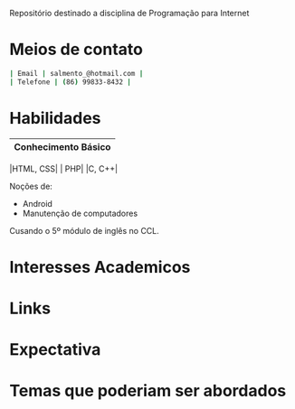 Repositório destinado a disciplina de Programação para Internet

# Meios de contato
```sh
| Email | salmento_@hotmail.com |
| Telefone | (86) 99833-8432 |
``` 

# Habilidades

|Conhecimento Básico|
| ------ |


|HTML, CSS|
| PHP|
|C, C++|


Noções de:
- Android
- Manutenção de computadores

Cusando o 5º módulo de inglês no CCL.

# Interesses Academicos

# Links

# Expectativa

# Temas que poderiam ser abordados
